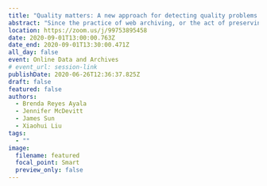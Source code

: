 ```yaml
---
title: "Quality matters: A new approach for detecting quality problems in web archives"
abstract: "Since the practice of web archiving, or the act of preserving websites as historical, legal, and informational records, become more commonplace in the 2000s, web archives have become valuable sources for historical research. Unfortunately, many archived websites are of low quality and are missing crucial elements. In this paper, we examine the issue of quality and focus on visual correspondence, the similarity in appearance between the original website and its archived counterpart. We examine how the visual correspondence of an archived website can be measured using image similarity measures. Our results indicate that the Structural Similarity Index metric (SSIM) was able to successfully measure visual correspondence. If applied to the Quality Assurance process of an institution, this similarity metric could help web archivists quickly detect quality problems in their web archives, and fix them in order to create high-quality web archives."
location: https://zoom.us/j/99753895458
date: 2020-09-01T13:00:00.763Z
date_end: 2020-09-01T13:30:00.471Z
all_day: false
event: Online Data and Archives
# event_url: session-link
publishDate: 2020-06-26T12:36:37.825Z
draft: false
featured: false
authors:
  - Brenda Reyes Ayala
  - Jennifer McDevitt
  - James Sun
  - Xiaohui Liu
tags:
  - ""
image:
  filename: featured
  focal_point: Smart
  preview_only: false
---
```

